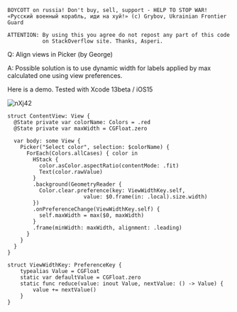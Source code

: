 ```
BOYCOTT on russia! Don't buy, sell, support - HELP TO STOP WAR!
«Русский военный корабль, иди на хуй!» (c) Grybov, Ukrainian Frontier Guard

ATTENTION: By using this you agree do not repost any part of this code
           on StackOverflow site. Thanks, Asperi.
```

Q: Align views in Picker (by George)

A: Possible solution is to use dynamic width for labels applied by max calculated one using view preferences.

Here is a demo. Tested with Xcode 13beta / iOS15

![nXj42](https://user-images.githubusercontent.com/62171579/172928414-aaa17849-f83e-4ecd-87a5-c9cf791ece1b.gif)

```
struct ContentView: View {
  @State private var colorName: Colors = .red
  @State private var maxWidth = CGFloat.zero

  var body: some View {
    Picker("Select color", selection: $colorName) {
      ForEach(Colors.allCases) { color in
        HStack {
          color.asColor.aspectRatio(contentMode: .fit)
          Text(color.rawValue)
        }
        .background(GeometryReader {
          Color.clear.preference(key: ViewWidthKey.self, 
                        value: $0.frame(in: .local).size.width)
        })
        .onPreferenceChange(ViewWidthKey.self) {
          self.maxWidth = max($0, maxWidth)
        }
        .frame(minWidth: maxWidth, alignment: .leading)
      }
    }
  }
}

struct ViewWidthKey: PreferenceKey {
    typealias Value = CGFloat
    static var defaultValue = CGFloat.zero
    static func reduce(value: inout Value, nextValue: () -> Value) {
        value += nextValue()
    }
}
```
